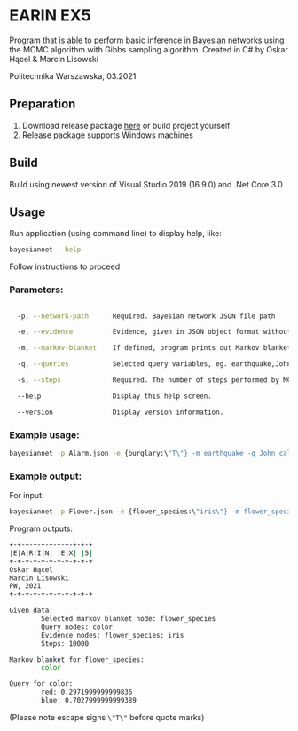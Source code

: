 # EARIN EX5
Program that is able to perform basic inference in Bayesian networks using the MCMC algorithm with Gibbs sampling algorithm.
Created in C# by Oskar Hącel & Marcin Lisowski  

Politechnika Warszawska, 03.2021

## Preparation
1. Download release package [here](https://github.com/KlivenPL/EARIN_EX5/releases) or build project yourself
1. Release package supports Windows machines
## Build
Build using newest version of Visual Studio 2019 (16.9.0) and .Net Core 3.0
## Usage
Run application (using command line) to display help, like:
```cmd
bayesiannet --help
```
Follow instructions to proceed

### Parameters:
```cmd

  -p, --network-path      Required. Bayesian network JSON file path

  -e, --evidence          Evidence, given in JSON object format without spaces, eg. {burglary:\"T\",alarm:\"T\"}. If defined, program expects query to be defined as well

  -m, --markov-blanket    If defined, program prints out Markov blanket for entered variable, eg. burglary

  -q, --queries           Selected query variables, eg. earthquake,John_calls

  -s, --steps             Required. The number of steps performed by MCMC algorithm

  --help                  Display this help screen.

  --version               Display version information.
```
### Example usage:
```cmd
bayesiannet -p Alarm.json -e {burglary:\"T\"} -m earthquake -q John_calls,earthquake,alarm,Marry_calls -s 1000000
```
### Example output:
For input:
```cmd
bayesiannet -p Flower.json -e {flower_species:\"iris\"} -m flower_species -q color -s 10000
```
Program outputs:
```cmd
+-+-+-+-+-+-+-+-+-+-+
|E|A|R|I|N| |E|X| |5|
+-+-+-+-+-+-+-+-+-+-+
Oskar Hącel
Marcin Lisowski
PW, 2021
+-+-+-+-+-+-+-+-+-+-+

Given data:
        Selected markov blanket node: flower_species
        Query nodes: color
        Evidence nodes: flower_species: iris
        Steps: 10000

Markov blanket for flower_species:
        color

Query for color:
        red: 0.2971999999999836
        blue: 0.7027999999999389
```
(Please note escape signs ```\"T\"``` before quote marks)

